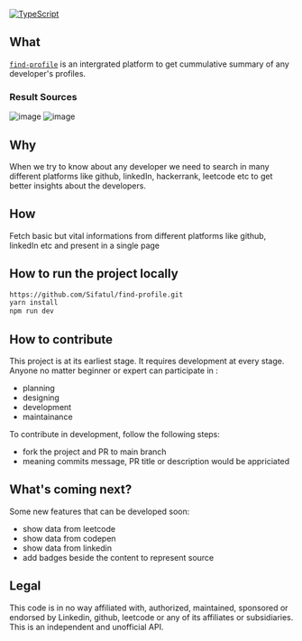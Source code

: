
[![TypeScript](https://badgen.net/badge/icon/typescript?icon=typescript&label)](https://typescriptlang.org)

## What
[`find-profile`](https://find-profile.vercel.app/) is an intergrated platform to get cummulative summary of any developer's profiles.

### Result Sources

![image](https://img.shields.io/badge/-Hackerrank-2EC866?style=for-the-badge&logo=HackerRank&logoColor=white)
![image](https://img.shields.io/badge/GitHub-100000?style=for-the-badge&logo=github&logoColor=white) 
## Why
When we try to know about any developer we need to search in many different platforms like github, linkedIn, hackerrank, leetcode etc to get better insights about the developers.

## How
Fetch basic but vital informations from different platforms like github, linkedIn etc and present in a single page

## How to run the project locally

```bash
https://github.com/Sifatul/find-profile.git
yarn install 
npm run dev
```

## How to contribute

This project is at its earliest stage. It requires development at every stage. Anyone no matter beginner or expert can participate in :
- planning
- designing
- development
- maintainance 


To contribute in development, follow the following steps: 
- fork the project and PR to main branch
- meaning commits message, PR title or description would be appriciated

## What's coming next?

Some new features that can be developed soon:

- show data from leetcode
- show data from codepen
- show data from linkedin
- add badges beside the content to represent source
## Legal
This code is in no way affiliated with, authorized, maintained, sponsored or endorsed by Linkedin, github, leetcode or any of its affiliates or subsidiaries. This is an independent and unofficial API.